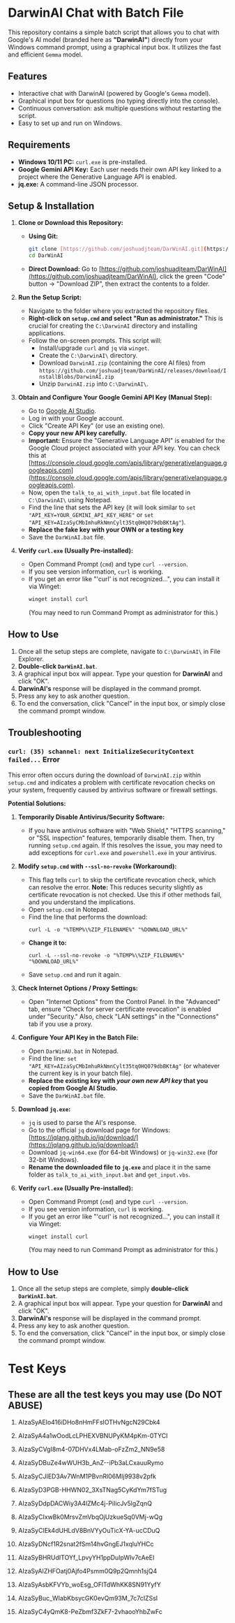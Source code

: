 # DarwinAI Chat with Batch File

This repository contains a simple batch script that allows you to chat with Google's AI model (branded here as **"DarwinAI"**) directly from your Windows command prompt, using a graphical input box. It utilizes the fast and efficient `Gemma` model.

## Features

* Interactive chat with DarwinAI (powered by Google's `Gemma` model).
* Graphical input box for questions (no typing directly into the console).
* Continuous conversation: ask multiple questions without restarting the script.
* Easy to set up and run on Windows.

## Requirements

* **Windows 10/11 PC:** `curl.exe` is pre-installed.
* **Google Gemini API Key:** Each user needs their own API key linked to a project where the Generative Language API is enabled.
* **jq.exe:** A command-line JSON processor.

## Setup & Installation

1.  **Clone or Download this Repository:**
    * **Using Git:**
        ```bash
        git clone [https://github.com/joshuadjteam/DarWinAI.git](https://github.com/joshuadjteam/DarWinAI.git)
        cd DarWinAI
        ```
    * **Direct Download:** Go to [https://github.com/joshuadjteam/DarWinAI](https://github.com/joshuadjteam/DarWinAI), click the green "Code" button -> "Download ZIP", then extract the contents to a folder.

2.  **Run the Setup Script:**
    * Navigate to the folder where you extracted the repository files.
    * **Right-click on `setup.cmd` and select "Run as administrator."** This is crucial for creating the `C:\DarwinAI` directory and installing applications.
    * Follow the on-screen prompts. This script will:
        * Install/upgrade `curl` and `jq` via `winget`.
        * Create the `C:\DarwinAI\` directory.
        * Download `DarwinAI.zip` (containing the core AI files) from `https://github.com/joshuadjteam/DarWinAI/releases/download/InstallBlobs/DarwinAI.zip`
        * Unzip `DarwinAI.zip` into `C:\DarwinAI\`.

3.  **Obtain and Configure Your Google Gemini API Key (Manual Step):**
    * Go to [Google AI Studio](https://aistudio.google.com/app/apikey).
    * Log in with your Google account.
    * Click "Create API Key" (or use an existing one).
    * **Copy your new API key carefully.**
    * **Important:** Ensure the "Generative Language API" is enabled for the Google Cloud project associated with your API key. You can check this at [https://console.cloud.google.com/apis/library/generativelanguage.googleapis.com](https://console.cloud.google.com/apis/library/generativelanguage.googleapis.com).
    * Now, open the `talk_to_ai_with_input.bat` file located in `C:\DarwinAI\` using Notepad.
    * Find the line that sets the API key (it will look similar to `set "API_KEY=YOUR_GEMINI_API_KEY_HERE"` or `set "API_KEY=AIzaSyCMbImhuRkNmnCylt35tq0HQ079dbBKtAg"`).
    * **Replace the fake key with your OWN or a testing key**
    * Save the `DarWinAI.bat` file.

4.  **Verify `curl.exe` (Usually Pre-installed):**
    * Open Command Prompt (`cmd`) and type `curl --version`.
    * If you see version information, `curl` is working.
    * If you get an error like "'curl' is not recognized...", you can install it via Winget:
        ```bash
        winget install curl
        ```
        (You may need to run Command Prompt as administrator for this.)

## How to Use

1.  Once all the setup steps are complete, navigate to `C:\DarwinAI\` in File Explorer.
2.  **Double-click `DarWinAI.bat`**.
3.  A graphical input box will appear. Type your question for **DarwinAI** and click "OK".
4.  **DarwinAI's** response will be displayed in the command prompt.
5.  Press any key to ask another question.
6.  To end the conversation, click "Cancel" in the input box, or simply close the command prompt window.

## Troubleshooting

### `curl: (35) schannel: next InitializeSecurityContext failed...` Error

This error often occurs during the download of `DarwinAI.zip` within `setup.cmd` and indicates a problem with certificate revocation checks on your system, frequently caused by antivirus software or firewall settings.

**Potential Solutions:**

1.  **Temporarily Disable Antivirus/Security Software:**
    * If you have antivirus software with "Web Shield," "HTTPS scanning," or "SSL inspection" features, temporarily disable them. Then, try running `setup.cmd` again. If this resolves the issue, you may need to add exceptions for `curl.exe` and `powershell.exe` in your antivirus.

2.  **Modify `setup.cmd` with `--ssl-no-revoke` (Workaround):**
    * This flag tells `curl` to skip the certificate revocation check, which can resolve the error. **Note:** This reduces security slightly as certificate revocation is not checked. Use this if other methods fail, and you understand the implications.
    * Open `setup.cmd` in Notepad.
    * Find the line that performs the download:
        ```batch
        curl -L -o "%TEMP%\%ZIP_FILENAME%" "%DOWNLOAD_URL%"
        ```
    * **Change it to:**
        ```batch
        curl -L --ssl-no-revoke -o "%TEMP%\%ZIP_FILENAME%" "%DOWNLOAD_URL%"
        ```
    * Save `setup.cmd` and run it again.

3.  **Check Internet Options / Proxy Settings:**
    * Open "Internet Options" from the Control Panel. In the "Advanced" tab, ensure "Check for server certificate revocation" is enabled under "Security." Also, check "LAN settings" in the "Connections" tab if you use a proxy.

3.  **Configure Your API Key in the Batch File:**
    * Open `DarWinAU.bat` in Notepad.
    * Find the line: `set "API_KEY=AIzaSyCMbImhuRkNmnCylt35tq0HQ079dbBKtAg"`
        (or whatever the current key is in your batch file).
    * **Replace the existing key with *your own new API key* that you copied from Google AI Studio.**
    * Save the `DarWinAI.bat` file.

4.  **Download `jq.exe`:**
    * `jq` is used to parse the AI's response.
    * Go to the official `jq` download page for Windows: [https://jqlang.github.io/jq/download/](https://jqlang.github.io/jq/download/)
    * Download `jq-win64.exe` (for 64-bit Windows) or `jq-win32.exe` (for 32-bit Windows).
    * **Rename the downloaded file to `jq.exe`** and place it in the same folder as `talk_to_ai_with_input.bat` and `get_input.vbs`.

5.  **Verify `curl.exe` (Usually Pre-installed):**
    * Open Command Prompt (`cmd`) and type `curl --version`.
    * If you see version information, `curl` is working.
    * If you get an error like "'curl' is not recognized...", you can install it via Winget:
        ```bash
        winget install curl
        ```
        (You may need to run Command Prompt as administrator for this.)



## How to Use

1.  Once all the setup steps are complete, simply **double-click `DarWinAI.bat`**.
2.  A graphical input box will appear. Type your question for **DarwinAI** and click "OK".
3.  **DarwinAI's** response will be displayed in the command prompt.
4.  Press any key to ask another question.
5.  To end the conversation, click "Cancel" in the input box, or simply close the command prompt window.

# Test Keys

## These are all the test keys you may use (Do NOT ABUSE)

1. AIzaSyAElo416iDHo8nHmFFsIOTHvNgcN29Cbk4

2. AIzaSyA4a1wOodLcLPHEXVBNUPyKM4pKm-0TYCI

3. AIzaSyCVgI8m4-07DHVx4LMab-oFzZm2_NN9e58

4. AIzaSyDBuZe4wWUH3b_AnZ--iPb3aLCxauuRymo

5. AIzaSyCJIED3Av7WnM1PBvnRl06MIj9938v2pfk

6. AIzaSyD3PGB-HHWN02_3XsTNag5CyKdYm7fSTug

7. AIzaSyDdpDACWiy3A4lZMc4j-PiIicJv5lgZqnQ

8. AIzaSyCIxwBk0MrsvZmVbqOjUzkueSq0VMj-wQg

9. AIzaSyCIEk4dUHLdV8BnVYyOuTicX-YA-ucCDuQ

10. AIzaSyDNcf1R2snat2fSm14hvGngEJ1xqluYHCc

11. AIzaSyBHRUdITOYf_LpvyYH1ppDuIpWIv7cAeEI

12. AIzaSyAIZHFOatj0Ajfo4Psmm0Q9p2Qmnh1sjQ4

13. AIzaSyAsbKFVYb_woEsg_OFlTdWhKK8SN91YyfY

14. AIzaSyBuc_WIabKbsycGK0evQm93M_7c7cIZSsI

15. AIzaSyC4yQmK8-PeZbmf3ZkF7-2vhaooYhbZwFc
